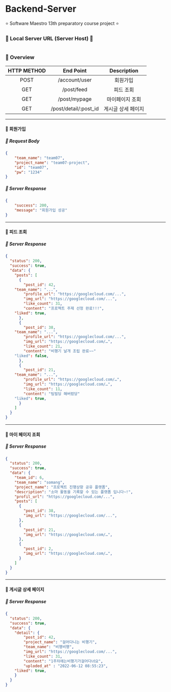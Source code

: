 # Backend-Server
⭐️ Software Maestro 13th preparatory course project ⭐️

### 🚨 Local Server URL (Server Host) 🚨
```text

```

### 🌸 Overview
|HTTP METHOD|End Point|Description|
|:------:|:---:|:---:|
| POST | /account/user | 회원가입 |
| GET | /post/feed | 피드 조회 |
| GET | /post/mypage | 마이페이지 조회 |
| GET | /post/detail/:post_id | 게시글 상세 페이지 |

---

#### 🧡 회원가입

##### 📌 Request Body
``` json
{
    "team_name": "team07",
    "project_name": "team07-project",
    "id": "team07",
    "pw": "1234"
}
```

##### 📌 Server Response
``` json
{
    "success": 200,
    "message": "회원가입 성공"
}
```

---

#### 💚 피드 조회

##### 📌 Server Response
``` json
{	
  "status": 200,
  "success": true,
  "data": {
    "posts": [
      {
        "post_id": 42,
	"team_name": "...",
        "profile_url": "https://googlecloud.com/...",
        "img_url": "https://googlecloud.com/...",
        "like_count": 31,
        "content": "프로젝트 주제 선정 완료!!!",
	"liked": true,
      },
      {
        "post_id": 38,
	"team_name": "...",
        "profile_url": "https://googlecloud.com/...",
        "img_url": "https://googlecloud.com/…",
        "like_count": 21,
        "content": "비행기 날개 조립 완료~~"
	"liked": false,
      },
      {
        "post_id": 21,
	"team_name": "...",
        "profile_url": "https://googlecloud.com/…",
        "img_url": "https://googlecloud.com/…",
        "like_count": 11,
        "content": "팀빌딩 해버렸당"
	"liked": true,
      }
    ]
  }
}
```

---

#### 💚 마이 페이지 조회

##### 📌 Server Response
``` json
{	
  "status": 200,
  "success": true,
  "data": {
    "team_id": 6,
    "team_name": "somang",
    "project_name": "프로젝트 진행상항 공유 플랫폼",
    "description": "소마 활동을 기록할 수 있는 플랫폼 입니다~!",
    "profil_url": "https://googlecloud.com/...",
    "posts": [
      {
        "post_id": 38,
        "img_url": "https://googlecloud.com/...",
      },
      {
        "post_id": 21,
        "img_url": "https://googlecloud.com/…",
      },
      {
        "post_id": 2,
        "img_url": "https://googlecloud.com/…",
      }
    ]
  }
}
```

---

#### 💚 게시글 상세 페이지

##### 📌 Server Response
``` json
{
  "status": 200,
  "success": true,
  "data": {
    "detail": {
        "post_id": 42,
        "project_name": "걸어다니는 비행기",
        "team_name": "비행비행",
        "img_url": "https://googlecloud.com/...",
        "like_count": 31,
        "content": "1주차에는비행기가걸어다녀요",
        "uploded_at" : "2022-06-12 08:55:23",
	"liked": true,
    }
  }
}
```

